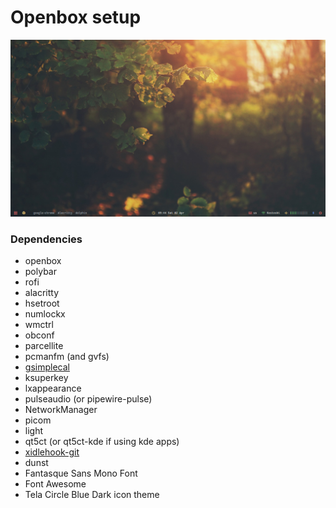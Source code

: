 # Openbox setup

![Desktop](./images/desktop.png)

### Dependencies
 * openbox
 * polybar
 * rofi
 * alacritty
 * hsetroot
 * numlockx
 * wmctrl
 * obconf
 * parcellite
 * pcmanfm (and gvfs)
 * [gsimplecal](https://github.com/dmedvinsky/gsimplecal)
 * ksuperkey
 * lxappearance
 * pulseaudio (or pipewire-pulse)
 * NetworkManager
 * picom
 * light
 * qt5ct (or qt5ct-kde if using kde apps)
 * [xidlehook-git](https://github.com/jD91mZM2/xidlehook)
 * dunst
 * Fantasque Sans Mono Font
 * Font Awesome
 * Tela Circle Blue Dark icon theme
